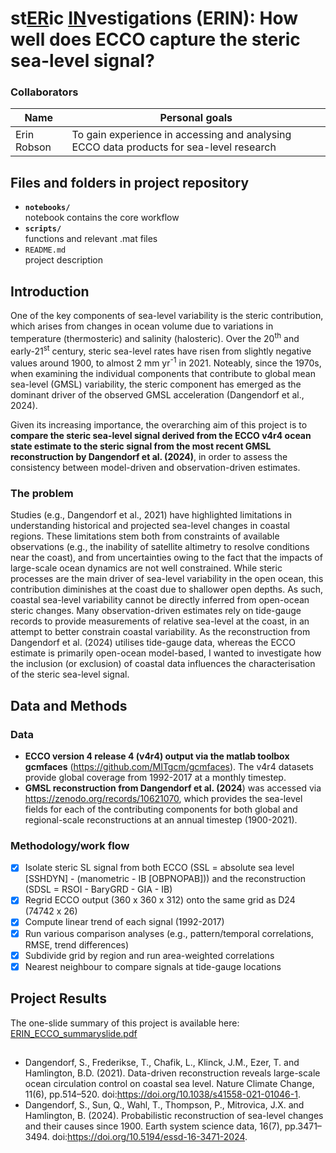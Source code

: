 # st<ins>E</ins><ins>R</ins>ic <ins>I</ins><ins>N</ins>vestigations (ERIN): How well does ECCO capture the steric sea-level signal?
### Collaborators

| Name | Personal goals |
| ------------- | ------------- |
| Erin Robson | To gain experience in accessing and analysing ECCO data products for sea-level research

## Files and folders in project repository

* **`notebooks/`**
<br> notebook contains the core workflow
* **`scripts/`**
<br> functions and relevant .mat files
* `README.md`
<br> project description

## Introduction

One of the key components of sea-level variability is the steric contribution, which arises from changes in ocean volume due to variations in temperature (thermosteric) and salinity (halosteric). Over the 20<sup>th</sup> and early-21<sup>st</sup> century, steric sea-level rates have risen from slightly negative values around 1900, to almost 2 mm yr<sup>-1</sup> in 2021. Noteably, since the 1970s, when examining the individual components that contribute to global mean sea-level (GMSL) variability, the steric component has emerged as the dominant driver of the observed GMSL acceleration (Dangendorf et al., 2024). 

Given its increasing importance, the overarching aim of this project is to **compare the steric sea-level signal derived from the ECCO v4r4 ocean state estimate to the steric signal from the most recent GMSL reconstruction by Dangendorf et al. (2024)**, in order to assess the consistency between model-driven and observation-driven estimates.

### The problem
Studies (e.g., Dangendorf et al., 2021) have highlighted limitations in understanding historical and projected sea-level changes in coastal regions. These limitations stem both from constraints of available observations (e.g., the inability of satellite altimetry to resolve conditions near the coast), and from uncertainties owing to the fact that the impacts of large-scale ocean dynamics are not well constrained. While steric processes are the main driver of sea-level variability in the open ocean, this contribution diminishes at the coast due to shallower open depths. As such, coastal sea-level variability cannot be directly inferred from open-ocean steric changes. Many observation-driven estimates rely on tide-gauge records to provide measurements of relative sea-level at the coast, in an attempt to better constrain coastal variability. As the reconstruction from Dangendorf et al. (2024) utilises tide-gauge data, whereas the ECCO estimate is primarily open-ocean model-based, I wanted to investigate how the inclusion (or exclusion) of coastal data influences the characterisation of the steric sea-level signal. 

## Data and Methods

### Data

* **ECCO version 4 release 4 (v4r4) output via the matlab toolbox gcmfaces** (https://github.com/MITgcm/gcmfaces). The v4r4 datasets provide global coverage from 1992-2017 at a monthly timestep.
* **GMSL reconstruction from Dangendorf et al. (2024**) was accessed via https://zenodo.org/records/10621070, which provides the sea-level fields for each of the contributing components for both global and regional-scale reconstructions at an annual timestep (1900-2021). 

### Methodology/work flow

- [x] Isolate steric SL signal from both ECCO (SSL = absolute sea level [SSHDYN] - (manometric - IB [OBPNOPAB])) and the reconstruction (SDSL = RSOI - BaryGRD - GIA - IB)
- [x] Regrid ECCO output (360 x 360 x 312) onto the same grid as D24 (74742 x 26)
- [x] Compute linear trend of each signal (1992-2017) 
- [x] Run various comparison analyses (e.g., pattern/temporal correlations, RMSE, trend differences)
- [x] Subdivide grid by region and run area-weighted correlations 
- [x] Nearest neighbour to compare signals at tide-gauge locations

## Project Results
The one-slide summary of this project is available here: [ERIN_ECCO_summaryslide.pdf](https://github.com/user-attachments/files/20576634/ERIN_ECCO_summaryslide.pdf)

##
* Dangendorf, S., Frederikse, T., Chafik, L., Klinck, J.M., Ezer, T. and Hamlington, B.D. (2021). Data-driven reconstruction reveals large-scale ocean circulation control on coastal sea level. Nature Climate Change, 11(6), pp.514–520. doi:https://doi.org/10.1038/s41558-021-01046-1.
* Dangendorf, S., Sun, Q., Wahl, T., Thompson, P., Mitrovica, J.X. and Hamlington, B. (2024). Probabilistic reconstruction of sea-level changes and their causes since 1900. Earth system science data, 16(7), pp.3471–3494. doi:https://doi.org/10.5194/essd-16-3471-2024.

